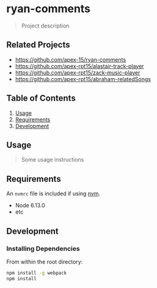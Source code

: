 # ryan-comments

> Project description

## Related Projects

  - https://github.com/apex-15/ryan-comments
  - https://github.com/apex-rpt15/alastair-track-player
  - https://github.com/apex-rpt15/zack-music-player
  - https://github.com/apex-rpt15/abraham-relatedSongs

## Table of Contents

1. [Usage](#Usage)
1. [Requirements](#requirements)
1. [Development](#development)

## Usage

> Some usage instructions

## Requirements

An `nvmrc` file is included if using [nvm](https://github.com/creationix/nvm).

- Node 6.13.0
- etc

## Development

### Installing Dependencies

From within the root directory:

```sh
npm install -g webpack
npm install
```
